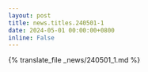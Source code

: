 ```yaml
---
layout: post
title: news.titles.240501-1
date: 2024-05-01 00:00:00+0800
inline: False
---
```


{% translate_file _news/240501_1.md %}

